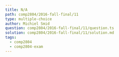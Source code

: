 ```yaml
---
title: N/A
path: comp2804/2016-fall-final/11
type: multiple-choice
author: Michiel Smid
question: comp2804/2016-fall-final/11/question.ts
solution: comp2804/2016-fall-final/11/solution.md
tags:
  - comp2804
  - comp2804-exam
---
```


